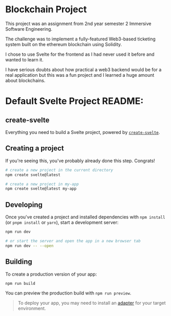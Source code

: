 # Blockchain Project
This project was an assignment from 2nd year semester 2 Immersive Software Engineering.

The challenge was to implement a fully-featured Web3-based ticketing system built on the ethereum blockchain using Solidity.

I chose to use Svelte for the frontend as I had never used it before and wanted to learn it.

I have serious doubts about how practical a web3 backend would be for a real application but this was a fun project and I learned a huge amount about blockchains.

# Default Svelte Project README:
## create-svelte

Everything you need to build a Svelte project, powered by [`create-svelte`](https://github.com/sveltejs/kit/tree/main/packages/create-svelte).

## Creating a project

If you're seeing this, you've probably already done this step. Congrats!

```bash
# create a new project in the current directory
npm create svelte@latest

# create a new project in my-app
npm create svelte@latest my-app
```

## Developing

Once you've created a project and installed dependencies with `npm install` (or `pnpm install` or `yarn`), start a development server:

```bash
npm run dev

# or start the server and open the app in a new browser tab
npm run dev -- --open
```

## Building

To create a production version of your app:

```bash
npm run build
```

You can preview the production build with `npm run preview`.

> To deploy your app, you may need to install an [adapter](https://kit.svelte.dev/docs/adapters) for your target environment.
